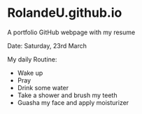 # RolandeU.github.io
A portfolio GitHub webpage with my resume

Date: Saturday, 23rd March

My daily Routine:
- Wake up 
- Pray
- Drink some water
- Take a shower and brush my teeth
- Guasha my face and apply moisturizer 